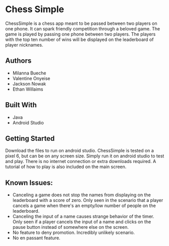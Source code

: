 # Chess Simple
ChessSimple is a chess app meant to be passed between two players on one phone. It can spark friendly competition through a beloved game. The game is played by passing one phone between two players. The players with the top ten number of wins will be displayed on the leaderboard of player nicknames.

## Authors
* Milanna Bueche
* Valentine Onyeise
* Jackson Nowak
* Ethan Willaims

## Built With
* Java
* Android Studio

## Getting Started
Download the files to run on android studio. ChessSimple is tested on a pixel 6, but can be on any screen size. Simply run it on android studio to test and play. There is no internet connection or extra downloads required. A tutorial of how to play is also included on the main screen.


## Known Issues:
* Canceling a game does not stop the names from displaying on the leaderboard with a score of zero. Only seen in the scenario that a player cancels a game when there's an empty/low number of people on the leaderboard.
* Canceling the input of a name causes strange behavior of the timer. Only seen if a player cancels the input of a name and clicks on the pause button instead of somewhere else on the screen. 
* No feature to deny promotion. Incredibly unlikely scenario.
* No en passant feature.
